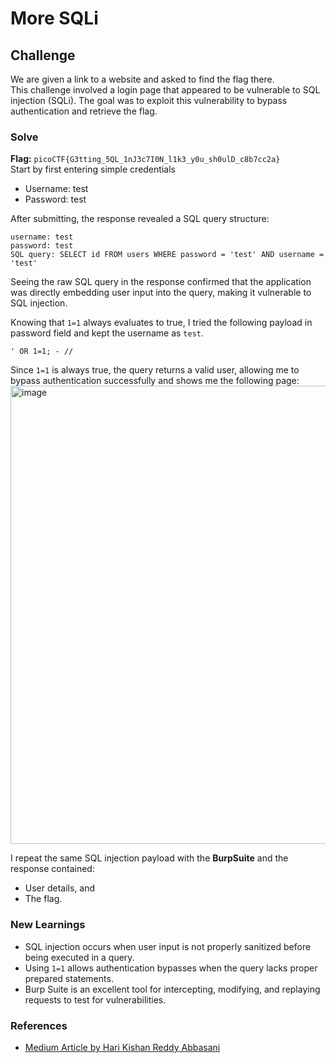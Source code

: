 # More SQLi

## Challenge
We are given a link to a website and asked to find the flag there.\
This challenge involved a login page that appeared to be vulnerable to SQL injection (SQLi). The goal was to exploit this vulnerability to bypass authentication and retrieve the flag.

### Solve
**Flag:** `picoCTF{G3tting_5QL_1nJ3c7I0N_l1k3_y0u_sh0ulD_c8b7cc2a}`\
Start by first entering simple credentials
- Username: test
- Password: test

After submitting, the response revealed a SQL query structure:
```
username: test
password: test
SQL query: SELECT id FROM users WHERE password = 'test' AND username = 'test'
```

Seeing the raw SQL query in the response confirmed that the application was directly embedding user input into the query, making it vulnerable to SQL injection.

Knowing that `1=1` always evaluates to true, I tried the following payload in password field and kept the username as `test`.
```
' OR 1=1; - //
```
Since `1=1` is always true, the query returns a valid user, allowing me to bypass authentication successfully and shows me the following page:
<img width="807" height="733" alt="image" src="https://github.com/user-attachments/assets/10f896ff-a3c4-46e1-826b-31e96a498dfd" />


I repeat the same SQL injection payload with the **BurpSuite** and the response contained:
- User details, and 
- The flag.


### New Learnings
- SQL injection occurs when user input is not properly sanitized before being executed in a query.
- Using `1=1` allows authentication bypasses when the query lacks proper prepared statements.
- Burp Suite is an excellent tool for intercepting, modifying, and replaying requests to test for vulnerabilities.


### References
- [Medium Article by Hari Kishan Reddy Abbasani](https://medium.com/@ha2755_16946/picoctf-more-sqli-write-up-9fa0c802051c)

